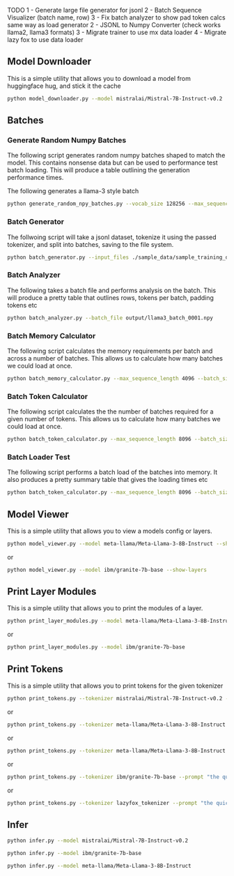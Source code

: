 TODO
1 - Generate large file generator for jsonl
2 - Batch Sequence Visualizer (batch name, row)
3 - Fix batch analyzer to show pad token calcs same way as load generator
2 - JSONL to Numpy Converter (check works llama2, llama3 formats)
3 - Migrate trainer to use mx data loader
4 - Migrate lazy fox to use data loader

## Model Downloader
This is a simple utility that allows you to download a model from huggingface hug, and stick it the cache

```bash
python model_downloader.py --model mistralai/Mistral-7B-Instruct-v0.2
```

## Batches

### Generate Random Numpy Batches
The following script generates random numpy batches shaped to match the model.
This contains nonsense data but can be used to performance test batch loading.
This will produce a table outlining the generation performance times.

The following generates a llama-3 style batch
```bash
python generate_random_npy_batches.py --vocab_size 128256 --max_sequence_length 8096 --batch_size 1024 --num_batches 1 --file_prefix llama3
```

### Batch Generator
The follwoing script will take a jsonl dataset, tokenize it using the passed tokenizer, and split into batches, saving to the file system.

```bash
python batch_generator.py --input_files ./sample_data/sample_training_data_small.jsonl --tokenizer mistralai/Mistral-7B-Instruct-v0.2 --output_directory ./output --file_prefix sample_tokenized --max_sequence_length 8096 --batch_size 1024
```

### Batch Analyzer
The following takes a batch file and performs analysis on the batch.
This will produce a pretty table that outlines rows, tokens per batch, padding tokens etc

```bash
python batch_analyzer.py --batch_file output/llama3_batch_0001.npy
```

### Batch Memory Calculator
The following script calculates the memory requirements per batch and across a number of batches.
This allows us to calculate how many batches we could load at once.
```bash
python batch_memory_calculator.py --max_sequence_length 4096 --batch_size 1024 --dtype float32 --num_batches 1024
```

### Batch Token Calculator
The following script calculates the the number of batches required for a given number of tokens.
This allows us to calculate how many batches we could load at once.

```bash
python batch_token_calculator.py --max_sequence_length 8096 --batch_size 1024 --dtype float32 --num_tokens 1024
```

### Batch Loader Test
The following script performs a batch load of the batches into memory.
It also produces a pretty summary table that gives the loading times etc

```bash
python batch_token_calculator.py --max_sequence_length 8096 --batch_size 1024 --dtype float32 --num_tokens 1024
```

## Model Viewer
This is a simple utility that allows you to view a models config or layers.

```bash
python model_viewer.py --model meta-llama/Meta-Llama-3-8B-Instruct --show-config
```

or

```bash
python model_viewer.py --model ibm/granite-7b-base --show-layers
```

## Print Layer Modules
This is a simple utility that allows you to print the modules of a layer.

```bash
python print_layer_modules.py --model meta-llama/Meta-Llama-3-8B-Instruct
```

or

```bash
python print_layer_modules.py --model ibm/granite-7b-base
```
    
## Print Tokens
This is a simple utility that allows you to print tokens for the given tokenizer

```bash
python print_tokens.py --tokenizer mistralai/Mistral-7B-Instruct-v0.2 --prompt "Who is Ada Lovelace?"
```

or

```bash
python print_tokens.py --tokenizer meta-llama/Meta-Llama-3-8B-Instruct --prompt "Who is Ada Lovelace?"
```

or

```bash
python print_tokens.py --tokenizer meta-llama/Meta-Llama-3-8B-Instruct --prompt "the quick brown fox jumps over the lazy dog"
```

or

```bash
python print_tokens.py --tokenizer ibm/granite-7b-base --prompt "the quick brown fox jumps over the lazy dog"
```

or

```bash
python print_tokens.py --tokenizer lazyfox_tokenizer --prompt "the quick brown fox jumps over the lazy dog"
```

## Infer

```bash
python infer.py --model mistralai/Mistral-7B-Instruct-v0.2
```

```bash
python infer.py --model ibm/granite-7b-base
```

```bash
python infer.py --model meta-llama/Meta-Llama-3-8B-Instruct
```